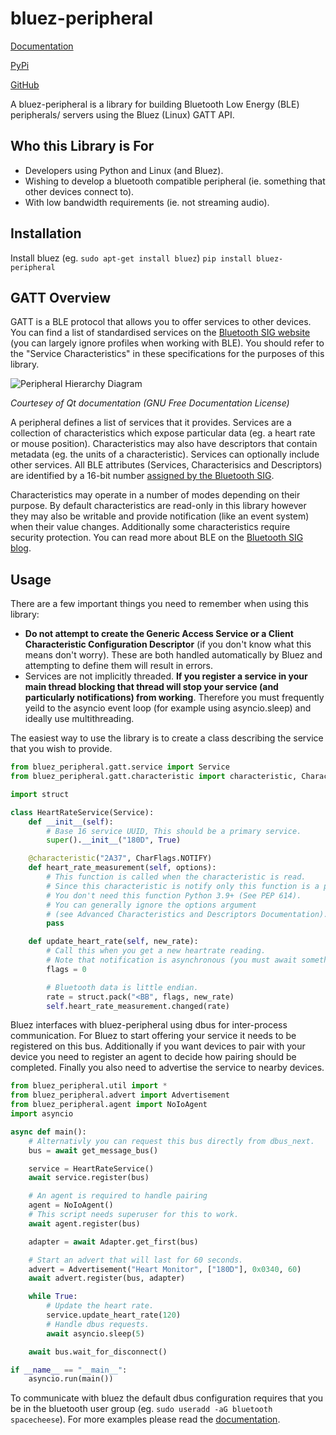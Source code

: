 # bluez-peripheral

[Documentation](https://bluez-peripheral.readthedocs.io/en/latest/)

[PyPi](https://pypi.org/project/bluez-peripheral/)

[GitHub](https://github.com/spacecheese/bluez_peripheral)

A bluez-peripheral is a library for building Bluetooth Low Energy (BLE) peripherals/ servers using the Bluez (Linux) GATT API.

## Who this Library is For

- Developers using Python and Linux (and Bluez).
- Wishing to develop a bluetooth compatible peripheral (ie. something that other devices connect to).
- With low bandwidth requirements (ie. not streaming audio).

## Installation

Install bluez (eg. `sudo apt-get install bluez`)
`pip install bluez-peripheral`

## GATT Overview

GATT is a BLE protocol that allows you to offer services to other devices. 
You can find a list of standardised services on the [Bluetooth SIG website](https://www.bluetooth.com/specifications/specs/) (you can largely ignore profiles when working with BLE). You should refer to the "Service Characteristics" in these specifications for the purposes of this library.

![Peripheral Hierarchy Diagram](https://doc.qt.io/qt-5/images/peripheral-structure.png)

*Courtesey of Qt documentation (GNU Free Documentation License)*

A peripheral defines a list of services that it provides. Services are a collection of characteristics which expose particular data (eg. a heart rate or mouse position). Characteristics may also have descriptors that contain metadata (eg. the units of a characteristic). Services can optionally include other services. All BLE attributes (Services, Characterisics and Descriptors) are identified by a 16-bit number [assigned by the Bluetooth SIG](https://www.bluetooth.com/specifications/assigned-numbers/).

Characteristics may operate in a number of modes depending on their purpose. By default characteristics are read-only in this library however they may also be writable and provide notification (like an event system) when their value changes. Additionally some characteristics require security protection. You can read more about BLE on the [Bluetooth SIG blog](https://www.bluetooth.com/blog/a-developers-guide-to-bluetooth/).

## Usage

There are a few important things you need to remember when using this library:

- **Do not attempt to create the Generic Access Service or a Client Characteristic Configuration Descriptor** (if you don't know what this means don't worry). These are both handled automatically by Bluez and attempting to define them will result in errors.
- Services are not implicitly threaded. **If you register a service in your main thread blocking that thread will stop your service (and particularly notifications) from working**. Therefore you must frequently yeild to the asyncio event loop (for example using asyncio.sleep) and ideally use multithreading.

The easiest way to use the library is to create a class describing the service that you wish to provide.
```python
from bluez_peripheral.gatt.service import Service
from bluez_peripheral.gatt.characteristic import characteristic, CharacteristicFlags as CharFlags

import struct

class HeartRateService(Service):
    def __init__(self):
        # Base 16 service UUID, This should be a primary service.
        super().__init__("180D", True)

    @characteristic("2A37", CharFlags.NOTIFY)
    def heart_rate_measurement(self, options):
        # This function is called when the characteristic is read.
        # Since this characteristic is notify only this function is a placeholder.
        # You don't need this function Python 3.9+ (See PEP 614).
        # You can generally ignore the options argument 
        # (see Advanced Characteristics and Descriptors Documentation).
        pass

    def update_heart_rate(self, new_rate):
        # Call this when you get a new heartrate reading.
        # Note that notification is asynchronous (you must await something at some point after calling this).
        flags = 0

        # Bluetooth data is little endian.
        rate = struct.pack("<BB", flags, new_rate)
        self.heart_rate_measurement.changed(rate)

```
Bluez interfaces with bluez-peripheral using dbus for inter-process communication. For Bluez to start offering your service it needs to be registered on this bus. Additionally if you want devices to pair with your device you need to register an agent to decide how pairing should be completed. Finally you also need to advertise the service to nearby devices.
```python
from bluez_peripheral.util import *
from bluez_peripheral.advert import Advertisement
from bluez_peripheral.agent import NoIoAgent
import asyncio

async def main():
    # Alternativly you can request this bus directly from dbus_next.
    bus = await get_message_bus()

    service = HeartRateService()
    await service.register(bus)

    # An agent is required to handle pairing 
    agent = NoIoAgent()
    # This script needs superuser for this to work.
    await agent.register(bus)

    adapter = await Adapter.get_first(bus)

    # Start an advert that will last for 60 seconds.
    advert = Advertisement("Heart Monitor", ["180D"], 0x0340, 60)
    await advert.register(bus, adapter)

    while True:
        # Update the heart rate.
        service.update_heart_rate(120)
        # Handle dbus requests.
        await asyncio.sleep(5)

    await bus.wait_for_disconnect()

if __name__ == "__main__":
    asyncio.run(main())
```
To communicate with bluez the default dbus configuration requires that you be in the bluetooth user group (eg. `sudo useradd -aG bluetooth spacecheese`).
For more examples please read the [documentation](https://bluez-peripheral.readthedocs.io/en/latest/).
